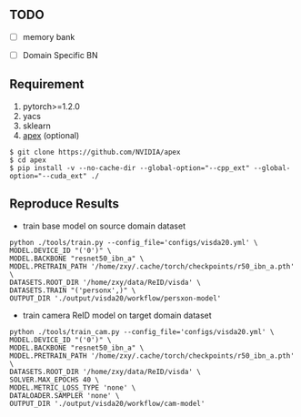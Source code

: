 ## TODO
- [ ] memory bank
- [ ] Domain Specific BN


## Requirement
1. pytorch>=1.2.0
2. yacs
3. sklearn
4. [apex](https://github.com/NVIDIA/apex) (optional)
````
$ git clone https://github.com/NVIDIA/apex
$ cd apex
$ pip install -v --no-cache-dir --global-option="--cpp_ext" --global-option="--cuda_ext" ./
````


## Reproduce Results
- train base model on source domain dataset
````
python ./tools/train.py --config_file='configs/visda20.yml' \
MODEL.DEVICE_ID "('0')" \
MODEL.BACKBONE "resnet50_ibn_a" \
MODEL.PRETRAIN_PATH '/home/zxy/.cache/torch/checkpoints/r50_ibn_a.pth' \
DATASETS.ROOT_DIR '/home/zxy/data/ReID/visda' \
DATASETS.TRAIN "('personx',)" \
OUTPUT_DIR './output/visda20/workflow/persxon-model'
````
- train camera ReID model on target domain dataset
```
python ./tools/train_cam.py --config_file='configs/visda20.yml' \
MODEL.DEVICE_ID "('0')" \
MODEL.BACKBONE "resnet50_ibn_a" \
MODEL.PRETRAIN_PATH '/home/zxy/.cache/torch/checkpoints/r50_ibn_a.pth' \
DATASETS.ROOT_DIR '/home/zxy/data/ReID/visda' \
SOLVER.MAX_EPOCHS 40 \
MODEL.METRIC_LOSS_TYPE 'none' \
DATALOADER.SAMPLER 'none' \
OUTPUT_DIR './output/visda20/workflow/cam-model'
```